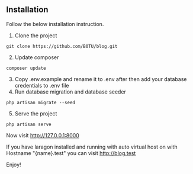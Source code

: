 ## Installation

Follow the below installation instruction.

1. Clone the project
```
git clone https://github.com/B0TU/blog.git
```
2. Update composer
```
composer update
````
3. Copy .env.example and rename it to .env after then add your database credentials to .env file
4. Run database migration and database seeder
```
php artisan migrate --seed
```
5. Serve the project
```
php artisan serve
```
Now visit http://127.0.0.1:8000

If you have laragon installed and running with auto virtual host on with Hostname "{name}.test" you can visit http://blog.test


Enjoy!
